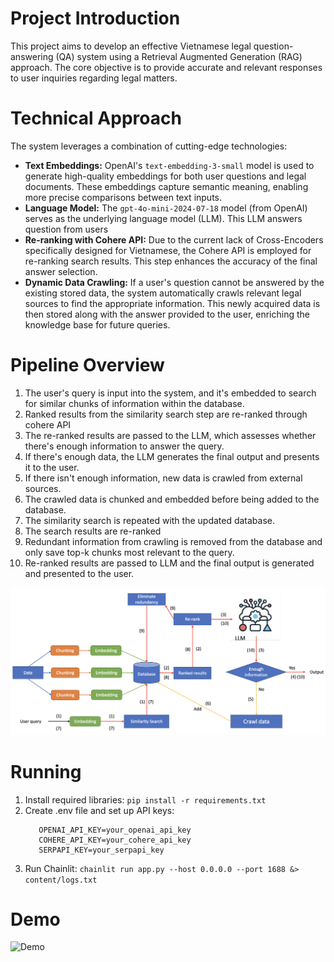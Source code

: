 # Project Introduction

This project aims to develop an effective Vietnamese legal question-answering (QA) system using a Retrieval Augmented Generation (RAG) approach. The core objective is to provide accurate and relevant responses to user inquiries regarding legal matters.

# Technical Approach

The system leverages a combination of cutting-edge technologies:

* **Text Embeddings:** OpenAI's `text-embedding-3-small` model is used to generate high-quality embeddings for both user questions and legal documents. These embeddings capture semantic meaning, enabling more precise comparisons between text inputs.
* **Language Model:** The `gpt-4o-mini-2024-07-18` model (from OpenAI) serves as the underlying language model (LLM). This LLM answers question from users
* **Re-ranking with Cohere API:** Due to the current lack of Cross-Encoders specifically designed for Vietnamese, the Cohere API is employed for re-ranking search results. This step enhances the accuracy of the final answer selection.
* **Dynamic Data Crawling:**  If a user's question cannot be answered by the existing stored data, the system automatically crawls relevant legal sources to find the appropriate information. This newly acquired data is then stored along with the answer provided to the user, enriching the knowledge base for future queries.

# Pipeline Overview

1. The user's query is input into the system, and it's embedded to search for similar chunks of information within the database.
2. Ranked results from the similarity search step are re-ranked through cohere API
3. The re-ranked results are passed to the LLM, which assesses whether there's enough information to answer the query.
4. If there's enough data, the LLM generates the final output and presents it to the user.
5. If there isn't enough information, new data is crawled from external sources.
6. The crawled data is chunked and embedded before being added to the database.
7. The similarity search is repeated with the updated database.
8. The search results are re-ranked
9. Redundant information from crawling is removed from the database and only save top-k chunks most relevant to the query.
10. Re-ranked results are passed to LLM and the final output is generated and presented to the user.

![Pipeline](pipeline.png)

# Running
1. Install required libraries: ```pip install -r requirements.txt```
2. Create .env file and set up API keys:
   ```
      OPENAI_API_KEY=your_openai_api_key
      COHERE_API_KEY=your_cohere_api_key
      SERPAPI_KEY=your_serpapi_key
     ```
3. Run Chainlit: ```chainlit run app.py --host 0.0.0.0 --port 1688 &> content/logs.txt```

# Demo

![Demo](Demo.png)


